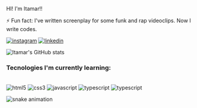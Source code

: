 HI! I'm Itamar!!

⚡ Fun fact: I've written screenplay for some funk and rap videoclips. Now I write codes.


[![instagram](https://img.shields.io/badge/Instagram-E4405F?style=for-the-badge&logo=instagram&logoColor=white
)]([https://www.instagram.com/itamar_medeiros6/])
[![linkedin](https://img.shields.io/badge/LinkedIn-0077B5?style=for-the-badge&logo=linkedin&logoColor=white
)]([https://www.linkedin.com/in/itamarmedeiros6/])

![Itamar's GitHub stats](https://github-readme-stats.vercel.app/api?username=ItamarMedeirosDev&show_icons=true&theme=onedark)

### Tecnologies I'm currently learning:

<div style= "display: inline-block"><br/>
<img align="center" alt="html5" src="https://img.shields.io/badge/HTML5-E34F26?style=for-the-badge&logo=html5&logoColor=white">
<img align="center" alt="css3" src="https://img.shields.io/badge/CSS3-1572B6?style=for-the-badge&logo=css3&logoColor=white">
<img align="center" alt="javascript" src="https://img.shields.io/badge/JavaScript-F7DF1E?style=for-the-badge&logo=javascript&logoColor=black">
<img align="center" alt="typescript" src="https://img.shields.io/badge/TypeScript-007ACC?style=for-the-badge&logo=typescript&logoColor=white">
<img align="center" alt="typescript" src="https://img.shields.io/badge/React-20232A?style=for-the-badge&logo=react&logoColor=61DAFB">
</div>

![snake animation](https://github.com/<ItamarMedeirosDev>/<ItamarMedeirosDev>/blob/output/github-contribution-grid-snake2.svg)
